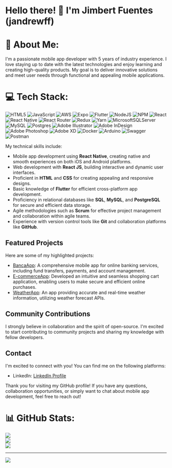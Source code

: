 # Hello there! 👋 I'm Jimbert Fuentes (jandrewff)

# 💫 About Me:
I'm a passionate mobile app developer with 5 years of industry experience. I love staying up to date with the latest technologies and enjoy learning and creating high-quality products. My goal is to deliver innovative solutions and meet user needs through functional and appealing mobile applications.<br>


# 💻 Tech Stack:
![HTML5](https://img.shields.io/badge/html5-%23E34F26.svg?style=for-the-badge&logo=html5&logoColor=white) ![JavaScript](https://img.shields.io/badge/javascript-%23323330.svg?style=for-the-badge&logo=javascript&logoColor=%23F7DF1E) ![AWS](https://img.shields.io/badge/AWS-%23FF9900.svg?style=for-the-badge&logo=amazon-aws&logoColor=white) ![Expo](https://img.shields.io/badge/expo-1C1E24?style=for-the-badge&logo=expo&logoColor=#D04A37) ![Flutter](https://img.shields.io/badge/Flutter-%2302569B.svg?style=for-the-badge&logo=Flutter&logoColor=white) ![NodeJS](https://img.shields.io/badge/node.js-6DA55F?style=for-the-badge&logo=node.js&logoColor=white) ![NPM](https://img.shields.io/badge/NPM-%23000000.svg?style=for-the-badge&logo=npm&logoColor=white) ![React](https://img.shields.io/badge/react-%2320232a.svg?style=for-the-badge&logo=react&logoColor=%2361DAFB) ![React Native](https://img.shields.io/badge/react_native-%2320232a.svg?style=for-the-badge&logo=react&logoColor=%2361DAFB) ![React Router](https://img.shields.io/badge/React_Router-CA4245?style=for-the-badge&logo=react-router&logoColor=white) ![Redux](https://img.shields.io/badge/redux-%23593d88.svg?style=for-the-badge&logo=redux&logoColor=white) ![Yarn](https://img.shields.io/badge/yarn-%232C8EBB.svg?style=for-the-badge&logo=yarn&logoColor=white) ![MicrosoftSQLServer](https://img.shields.io/badge/Microsoft%20SQL%20Sever-CC2927?style=for-the-badge&logo=microsoft%20sql%20server&logoColor=white) ![MySQL](https://img.shields.io/badge/mysql-%2300f.svg?style=for-the-badge&logo=mysql&logoColor=white) ![Postgres](https://img.shields.io/badge/postgres-%23316192.svg?style=for-the-badge&logo=postgresql&logoColor=white) ![Adobe Illustrator](https://img.shields.io/badge/adobeillustrator-%23FF9A00.svg?style=for-the-badge&logo=adobeillustrator&logoColor=white) ![Adobe InDesign](https://img.shields.io/badge/Adobe%20InDesign-49021F?style=for-the-badge&logo=adobeindesign&logoColor=white) ![Adobe Photoshop](https://img.shields.io/badge/adobephotoshop-%2331A8FF.svg?style=for-the-badge&logo=adobephotoshop&logoColor=white) ![Adobe XD](https://img.shields.io/badge/Adobe%20XD-470137?style=for-the-badge&logo=Adobe%20XD&logoColor=#FF61F6) ![Docker](https://img.shields.io/badge/docker-%230db7ed.svg?style=for-the-badge&logo=docker&logoColor=white) ![Arduino](https://img.shields.io/badge/-Arduino-00979D?style=for-the-badge&logo=Arduino&logoColor=white) ![Swagger](https://img.shields.io/badge/-Swagger-%23Clojure?style=for-the-badge&logo=swagger&logoColor=white) ![Postman](https://img.shields.io/badge/Postman-FF6C37?style=for-the-badge&logo=postman&logoColor=white)

My technical skills include:

- Mobile app development using **React Native**, creating native and smooth experiences on both iOS and Android platforms.
- Web development with **React JS**, building interactive and dynamic user interfaces.
- Proficient in **HTML** and **CSS** for creating appealing and responsive designs.
- Basic knowledge of **Flutter** for efficient cross-platform app development.
- Proficiency in relational databases like **SQL**, **MySQL**, and **PostgreSQL** for secure and efficient data storage.
- Agile methodologies such as **Scrum** for effective project management and collaboration within agile teams.
- Experience with version control tools like **Git** and collaboration platforms like **GitHub**.


## Featured Projects
Here are some of my highlighted projects:

- [BancaApp](project-link): A comprehensive mobile app for online banking services, including fund transfers, payments, and account management.
- [E-commerceApp](project-link): Developed an intuitive and seamless shopping cart application, enabling users to make secure and efficient online purchases.
- [WeatherApp](project-link): An app providing accurate and real-time weather information, utilizing weather forecast APIs.

## Community Contributions
I strongly believe in collaboration and the spirit of open-source. I'm excited to start contributing to community projects and sharing my knowledge with fellow developers.

## Contact
I'm excited to connect with you! You can find me on the following platforms:

- LinkedIn: [LinkedIn Profile](www.linkedin.com/in/jimbert-fuentes-521a15195)

Thank you for visiting my GitHub profile! If you have any questions, collaboration opportunities, or simply want to chat about mobile app development, feel free to reach out!

# 📊 GitHub Stats:
![](https://github-readme-stats.vercel.app/api?username=jandrewff&theme=dark&hide_border=false&include_all_commits=false&count_private=false)<br/>
![](https://github-readme-streak-stats.herokuapp.com/?user=jandrewff&theme=dark&hide_border=false)<br/>
![](https://github-readme-stats.vercel.app/api/top-langs/?username=jandrewff&theme=dark&hide_border=false&include_all_commits=false&count_private=false&layout=compact)

---
[![](https://visitcount.itsvg.in/api?id=jandrewff&icon=0&color=0)](https://visitcount.itsvg.in)

<!-- Proudly created with GPRM ( https://gprm.itsvg.in ) -->
